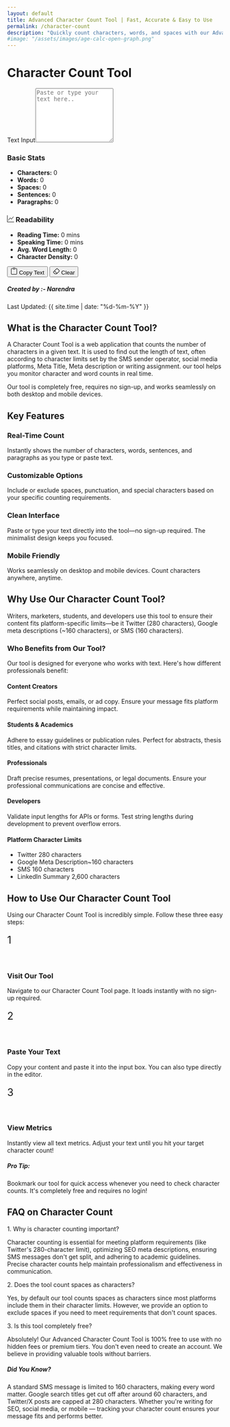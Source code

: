 ```yaml
---
layout: default
title: Advanced Character Count Tool | Fast, Accurate & Easy to Use
permalink: /character-count
description: "Quickly count characters, words, and spaces with our Advanced Character Count Tool. Easy to use, accurate, and perfect for writers, and marketers. Try it now!"
#image: "/assets/images/age-calc-open-graph.png"
---
```

<div class="container mt-3">
  <div class="d-flex justify-content-between align-items-center mb-4 " id="darkModeToggle"><h1 class="h2 mb-0"> Character Count Tool</h1>
  </div>    
 <div class="card shadow p-4">
   <div class="mb-3">
 <label for="textInput" class="form-label visually-hidden">Text Input</label><textarea id="textInput" class="form-control" rows="8" placeholder="Paste or type your text here.."  aria-label="Text input for analysis"></textarea>
  </div>
            
<div class="row g-3 mt-1">
 <div class="col-md-6">
   <div class="stat-card card text-info-emphasis bg-secondary-subtle border border-secondary-subtle rounded-3 p-3">
     <h3 class="h5"> Basic Stats</h3>
        <ul class="list-unstyled">
           <li><strong>Characters:</strong> <span id="charCount">0</span></li>
           <li><strong>Words:</strong> <span id="wordCount">0</span></li>
           <li><strong>Spaces:</strong> <span id="spaceCount">0</span></li>
           <li><strong>Sentences:</strong> <span id="sentenceCount">0</span></li>
           <li><strong>Paragraphs:</strong> <span id="paragraphCount">0</span></li>
        </ul>
          </div>
      </div>
                
 <div class="col-md-6">
<div class="stat-card card text-info-emphasis bg-secondary-subtle border border-secondary-subtle rounded-3 p-2">
 <h3 class="h5"><svg xmlns="http://www.w3.org/2000/svg" width="16" height="16" fill="currentColor" class="bi bi-graph-up" viewBox="0 0 16 16"><path fill-rule="evenodd" d="M0 0h1v15h15v1H0zm14.817 3.113a.5.5 0 0 1 .07.704l-4.5 5.5a.5.5 0 0 1-.74.037L7.06 6.767l-3.656 5.027a.5.5 0 0 1-.808-.588l4-5.5a.5.5 0 0 1 .758-.06l2.609 2.61 4.15-5.073a.5.5 0 0 1 .704-.07"/></svg> Readability</h3>
           <ul class="list-unstyled">
             <li><strong>Reading Time:</strong> <span id="readingTime">0</span> mins</li>
             <li><strong>Speaking Time:</strong> <span id="speakingTime">0</span> mins</li>
             <li><strong>Avg. Word Length:</strong> <span id="avgWordLength">0</span></li>
             <li><strong>Character Density:</strong> <span id="charDensity">0</span></li>
           </ul>
                    </div>
                </div>
     </div>
            
  <div class="mt-3 d-flex gap-2">
 <button class="btn btn-outline-primary" onclick="copyText()"><svg xmlns="http://www.w3.org/2000/svg" width="16" height="16" fill="currentColor" class="bi bi-clipboard" viewBox="0 0 16 16"> <path d="M4 1.5H3a2 2 0 0 0-2 2V14a2 2 0 0 0 2 2h10a2 2 0 0 0 2-2V3.5a2 2 0 0 0-2-2h-1v1h1a1 1 0 0 1 1 1V14a1 1 0 0 1-1 1H3a1 1 0 0 1-1-1V3.5a1 1 0 0 1 1-1h1z"/><path d="M9.5 1a.5.5 0 0 1 .5.5v1a.5.5 0 0 1-.5.5h-3a.5.5 0 0 1-.5-.5v-1a.5.5 0 0 1 .5-.5zm-3-1A1.5 1.5 0 0 0 5 1.5v1A1.5 1.5 0 0 0 6.5 4h3A1.5 1.5 0 0 0 11 2.5v-1A1.5 1.5 0 0 0 9.5 0z"/></svg> Copy Text</button>
 <button class="btn btn-outline-danger" onclick="clearText()"><svg xmlns="http://www.w3.org/2000/svg" width="16" height="16" fill="currentColor" class="bi bi-eraser" viewBox="0 0 16 16"><path d="M8.086 2.207a2 2 0 0 1 2.828 0l3.879 3.879a2 2 0 0 1 0 2.828l-5.5 5.5A2 2 0 0 1 7.879 15H5.12a2 2 0 0 1-1.414-.586l-2.5-2.5a2 2 0 0 1 0-2.828zm2.121.707a1 1 0 0 0-1.414 0L4.16 7.547l5.293 5.293 4.633-4.633a1 1 0 0 0 0-1.414zM8.746 13.547 3.453 8.254 1.914 9.793a1 1 0 0 0 0 1.414l2.5 2.5a1 1 0 0 0 .707.293H7.88a1 1 0 0 0 .707-.293z"/>
</svg> Clear</button>
            </div>
        </div>
    </div>
<!-- Article Content -->
<div class="article-container">
      <div class="d-flex flex-wrap justify-content-between align-items-center mb-4 pb-3 border-bottom">
        <div class="d-flex align-items-center">
          <div class="bg-light p-2 rounded-circle d-flex align-items-center justify-content-center me-3"> <i
              class="fas fa-user text-primary"></i>
          </div>
          <div>
            <h5 class="mb-0">Created by :- Narendra</h5>
          </div>
        </div>
        <div class="text-muted"><i class="fas fa-calendar me-1"></i>Last Updated: {{ site.time | date: "%d-%m-%Y" }} </div>
      </div>
      <!-- What is Section1 -->
      <section class="mb-5">
    <h2 class="h3 fw-bold mb-3 pb-2">What is the Character Count Tool?</h2>
<p class="lead">A Character Count Tool is a web application that counts the number of characters in a given text. It is used to find out the length of text, often according to character limits set by the SMS sender operator, social media platforms, Meta Title, Meta description or writing assignment. our tool helps you monitor character and word counts in real time.</p>
    <div class="alert alert-info mt-4"> <i class="bi bi-info-circle me-2"></i>Our tool is completely free, requires no sign-up, and works seamlessly on both desktop and mobile devices.</div>
<!-- Features Section -->
<section id="features" class="mb-5">
                    <h2 class="h3 fw-bold mb-4 border-bottom pb-2">Key Features</h2>
                    <div class="row g-4">
                        <div class="col-md-6">
                            <div class="card h-100 border-0 shadow">
                                <div class="card-body">
                                    <div class="d-flex align-items-center mb-3">
                                        <div class="bg-primary text-white rounded-circle p-2 me-3">
                                            <i class="fa-solid fa-bolt" style="color:rgb(236, 239, 245);"></i>
                                        </div>
                                        <h3 class="h5 mb-0">Real-Time Count</h3>
                                    </div>
                                    <p class="card-text">Instantly shows the number of characters, words, sentences, and paragraphs as you type or paste text.</p>
                                </div>
                            </div>
                        </div>
                        <div class="col-md-6">
                            <div class="card h-100 border-0 shadow">
                                <div class="card-body">
                                    <div class="d-flex align-items-center mb-3">
                                        <div class="bg-success text-white rounded-circle p-2 me-3">
                                            <i class="fa-brands fa-intercom fa-xl" style="color:rgb(248, 250, 252);"></i>
                                        </div>
                                        <h3 class="h5 mb-0">Customizable Options</h3>
                                    </div>
                                    <p class="card-text">Include or exclude spaces, punctuation, and special characters based on your specific counting requirements.</p>
                                </div>
                            </div>
                        </div>
                        <div class="col-md-6">
                            <div class="card h-100 border-0 shadow">
                                <div class="card-body">
                                    <div class="d-flex align-items-center mb-3">
                                        <div class="bg-info text-white rounded-circle p-2 me-3">
                                           <i class="fa-solid fa-clipboard fa-xl" style="color:rgb(246, 245, 248);"></i>
                                        </div>
                                        <h3 class="h5 mb-0">Clean Interface</h3>
                                    </div>
                                    <p class="card-text">Paste or type your text directly into the tool—no sign-up required. The minimalist design keeps you focused.</p>
                                </div>
                            </div>
                        </div>
                        <div class="col-md-6">
                            <div class="card h-100 border-0 shadow">
                                <div class="card-body">
                                    <div class="d-flex align-items-center mb-3">
                                        <div class="bg-warning text-dark rounded-circle p-2 me-3">
                                        <i class="fa-solid fa-mobile fa-xl" style="color:rgb(248, 248, 250);"></i>
                                        </div>
                                        <h3 class="h5 mb-0">Mobile Friendly</h3>
                                    </div>
                                    <p class="card-text">Works seamlessly on desktop and mobile devices. Count characters anywhere, anytime.</p>
                                </div>
                            </div>
                        </div>
                    </div>
                </section>
<!-- Why Use Section -->
<section id="benefits" class="mb-5">
                    <h2 class="h3 fw-bold mb-4 border-bottom pb-2">Why Use Our Character Count Tool?</h2>
                    <p class="lead">Writers, marketers, students, and developers use this tool to ensure their content fits platform-specific limits—be it Twitter (280 characters), Google meta descriptions (~160 characters), or SMS (160 characters).</p>
                    <h3 class="h4 mt-5 mb-3 fw-bold">Who Benefits from Our Tool?</h3>
                    <p>Our tool is designed for everyone who works with text. Here's how different professionals benefit:</p>
                    <div class="row mt-4">
                        <div class="col-md-6 mb-4">
                            <div class="d-flex">
                                <div class="flex-shrink-0">
                                   <i class="fa-solid fa-pen-to-square fa-2xl"></i>
                                </div>
                                <div class="flex-grow-1 ms-3">
                                    <h4 class="h5 fw-bold">Content Creators</h4>
                                    <p>Perfect social posts, emails, or ad copy. Ensure your message fits platform requirements while maintaining impact.</p>
                                </div>
                            </div>
                        </div>
                        <div class="col-md-6 mb-4">
                            <div class="d-flex">
                                <div class="flex-shrink-0">
                                   <i class="fa-solid fa-graduation-cap fa-2xl"></i>
                                </div>
                                <div class="flex-grow-1 ms-3">
                                    <h4 class="h5 fw-bold">Students & Academics</h4>
                                    <p>Adhere to essay guidelines or publication rules. Perfect for abstracts, thesis titles, and citations with strict character limits.</p>
                                </div>
                            </div>
                        </div>
                        <div class="col-md-6 mb-4">
                            <div class="d-flex">
                                <div class="flex-shrink-0">
                                    <i class="fa-solid fa-user-tie fa-2xl"></i>
                                </div>
                                <div class="flex-grow-1 ms-3">
                                    <h4 class="h5 fw-bold">Professionals</h4>
                                    <p>Draft precise resumes, presentations, or legal documents. Ensure your professional communications are concise and effective.</p>
                                </div>
                            </div>
                        </div>
                        <div class="col-md-6 mb-4">
                            <div class="d-flex">
                                <div class="flex-shrink-0">
                                    <i class="fa-solid fa-code fa-2xl"></i>
                                </div>
                                <div class="flex-grow-1 ms-3">
                                    <h4 class="h5 fw-bold">Developers</h4>
                                    <p>Validate input lengths for APIs or forms. Test string lengths during development to prevent overflow errors.</p>
                                </div>
                            </div>
                        </div>
                    </div>
                    <div class="card border-primary mt-4">
                        <div class="card-header bg-primary text-white">
                            <h4 class="mb-0">Platform Character Limits</h4>
                        </div>
                        <div class="card-body">
                          <ul class="list-group list-group-flush">
                           <li class="list-group-item d-flex justify-content-between align-items-center">Twitter <span class="badge bg-primary rounded-pill">280 characters</span></li>
                             <li class="list-group-item d-flex justify-content-between align-items-center">Google Meta Description<span class="badge bg-success rounded-pill">~160 characters</span></li>
                             <li class="list-group-item d-flex justify-content-between align-items-center">SMS <span class="badge bg-info rounded-pill">160 characters</span></li>
                              <li class="list-group-item d-flex justify-content-between align-items-center"> LinkedIn Summary <span class="badge bg-warning rounded-pill">2,600 characters</span></li>
                            </ul>
                        </div>
                    </div>
                </section>
<!-- How to Use Section -->
<section id="usage" class="mb-5">
                    <h2 class="h3 fw-bold mb-4 border-bottom pb-2">How to Use Our Character Count Tool</h2>
                    <p class="lead">Using our Character Count Tool is incredibly simple. Follow these three easy steps:</p>
                    <div class="row mt-4 g-4">
                        <div class="col-md-4">
                            <div class="card h-100 border-0 shadow">
                                <div class="card-body text-center p-4">
                                    <div class="bg-primary text-white rounded-circle p-3 mb-3 mx-auto" style="width: 70px; height: 70px; line-height: 40px; font-size: 24px;">1</div>
                                    <h3 class="h5 fw-bold">Visit Our Tool</h3>
                                    <p>Navigate to our Character Count Tool page. It loads instantly with no sign-up required.</p>
                                </div>
                            </div>
                        </div>
                        <div class="col-md-4">
                            <div class="card h-100 border-0 shadow">
                                <div class="card-body text-center p-4">
                                    <div class="bg-success text-white rounded-circle p-3 mb-3 mx-auto" style="width: 70px; height: 70px; line-height: 40px; font-size: 24px;">2</div>
                                    <h3 class="h5 fw-bold">Paste Your Text</h3>
                                    <p>Copy your content and paste it into the input box. You can also type directly in the editor.</p>
                                </div>
                            </div>
                        </div>
                        <div class="col-md-4">
                            <div class="card h-100 border-0 shadow">
                                <div class="card-body text-center p-4">
                                    <div class="bg-info text-white rounded-circle p-3 mb-3 mx-auto" style="width: 70px; height: 70px; line-height: 40px; font-size: 24px;">3</div>
                                    <h3 class="h5 fw-bold">View Metrics</h3>
                                    <p>Instantly view all text metrics. Adjust your text until you hit your target character count!</p>
                                </div>
                            </div>
                        </div>
                    </div>
<div class="highlight-box">
       <h5><i class="fas fa-lightbulb text-warning me-2"></i>Pro Tip:</h5><p class="mb-0">Bookmark our tool for quick access whenever you need to check character counts. It's completely free and requires no login!</p>
        </div>
                </section>
<!-- FAQ Section -->
<section class="mb-5">
                    <h2 class="h3 fw-bold mb-4 border-bottom pb-2">FAQ on Character Count</h2>
<div class="card mb-3 border-0 bg-light">
          <div class="card-body ">
            <div class="fw-bold text-primary"> 1. Why is character counting important? </div>
            <p class="mb-0"> Character counting is essential for meeting platform requirements (like Twitter's 280-character limit), optimizing SEO meta descriptions, ensuring SMS messages don't get split, and adhering to academic guidelines. Precise character counts help maintain professionalism and effectiveness in communication. </p>
          </div>
        </div>
        <div class="card mb-3 border-0 bg-light">
          <div class="card-body ">
            <div class="fw-bold text-primary"> 2.  Does the tool count spaces as characters?</div>
            <p class="mb-0">Yes, by default our tool counts spaces as characters since most platforms include them in their character limits. However, we provide an option to exclude spaces if you need to meet requirements that don't count spaces. </p>
          </div>
        </div>
        <div class="card mb-3 border-0 bg-light">
          <div class="card-body ">
            <div class="fw-bold text-primary"> 3. Is this tool completely free?</div>
            <p class="mb-0">  Absolutely! Our Advanced Character Count Tool is 100% free to use with no hidden fees or premium tiers. You don't even need to create an account. We believe in providing valuable tools without barriers. </p>
          </div>
        </div>
                </section>

    
<!-- Did You Know? -->
<div class="card border-0 bg-light">
        <div class="card-body">
          <h5 class="d-flex align-items-center"><i class="fas fa-info-circle me-3 text-primary"></i>Did You Know? </h5>
          <p class="mb-0">A standard SMS message is limited to 160 characters, making every word matter. Google search titles get cut off after around 60 characters, and Twitter/X posts are capped at 280 characters. Whether you're writing for SEO, social media, or mobile — tracking your character count ensures your message fits and performs better.</p>
        </div>
      </div>
 








<script src="{{ '/assets/js/character-count.js' | relative_url }}"></script>